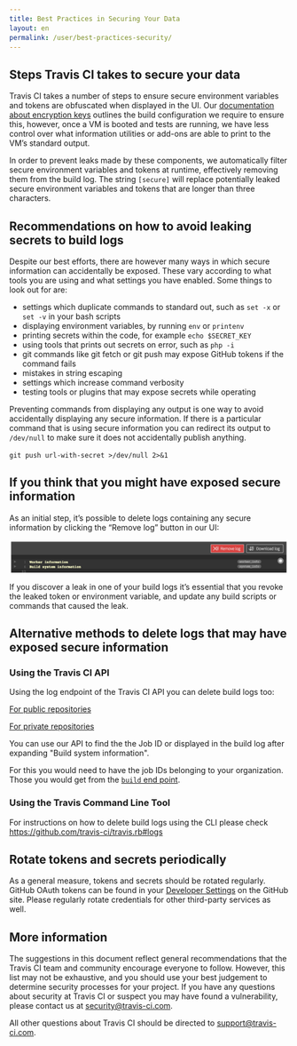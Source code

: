 ```yaml
---
title: Best Practices in Securing Your Data
layout: en
permalink: /user/best-practices-security/
---
```


## Steps Travis CI takes to secure your data
Travis CI takes a number of steps to ensure secure environment variables and tokens are obfuscated when displayed in the UI. Our [documentation about encryption keys](https://docs.travis-ci.com/user/encryption-keys/) outlines the build configuration we require to ensure this, however, once a VM is booted and tests are running, we have less control over what information utilities or add-ons are able to print to the VM’s standard output. 

In order to prevent leaks made by these components, we automatically filter secure environment variables and tokens at runtime, effectively removing them from the build log. The string `[secure]` will replace potentially leaked secure environment variables and tokens that are longer than three characters. 


## Recommendations on how to avoid leaking secrets to build logs
Despite our best efforts, there are however many ways in which secure information can accidentally be exposed. These vary according to what tools you are using and what settings you have enabled. Some things to look out for are:

* settings which duplicate commands to standard out, such as `set -x` or `set -v` in your bash scripts
* displaying environment variables, by running `env` or `printenv`
* printing secrets within the code, for example `echo $SECRET_KEY`
* using tools that prints out secrets on error, such as `php -i`
* git commands like git fetch or git push may expose GitHub tokens if the command fails
* mistakes in string escaping 
* settings which increase command verbosity
* testing tools or plugins that may expose secrets while operating


Preventing commands from displaying any output is one way to avoid accidentally displaying any secure information. If there is a particular command that is using secure information you can redirect its output to `/dev/null` to make sure it does not accidentally publish anything.

`git push url-with-secret >/dev/null 2>&1`

## If you think that you might have exposed secure information

As an initial step, it’s possible to delete logs containing any secure information by clicking the “Remove log” button in our UI:

![remove log button](/images/remove-log.png "remove log button")

If you discover a leak in one of your build logs it’s essential that you revoke the leaked token or environment variable, and update any build scripts or commands that caused the leak.

## Alternative methods to delete logs that may have exposed secure information

### Using the Travis CI API

Using the log endpoint of the Travis CI API you can delete build logs too:

[For public repositories](https://developer.travis-ci.org/resource/log#delete)

[For private repositories](https://developer.travis-ci.com/resource/log#delete)

You can use our API to find the the Job ID or displayed in the build log after expanding "Build system information". 

For this you would need to have the job IDs belonging to your organization. Those you would get from the [`build` end point](https://developer.travis-ci.com/resource/build#standard-representation).

### Using the Travis Command Line Tool

For instructions on how to delete build logs using the CLI please check https://github.com/travis-ci/travis.rb#logs 
 
## Rotate tokens and secrets periodically
As a general measure, tokens and secrets should be rotated regularly. GitHub OAuth tokens can be found in your [Developer Settings](https://github.com/settings/developers) on the GitHub site. Please regularly rotate credentials for other third-party services as well. 

## More information
The suggestions in this document reflect general recommendations that the Travis CI team and community encourage everyone to follow. However, this list may not be exhaustive, and you should use your best judgement to determine security processes for your project. If you have any questions about security at Travis CI or suspect you may have found a vulnerability, please contact us at <security@travis-ci.com>. 

All other questions about Travis CI  should be directed to <support@travis-ci.com>. 
